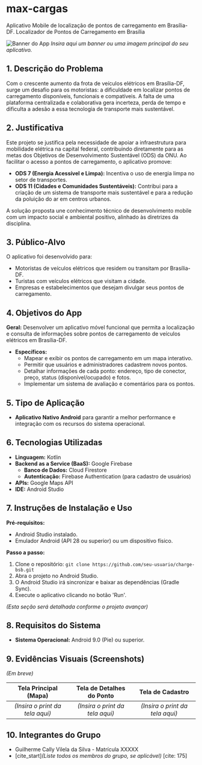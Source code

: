 # max-cargas
Aplicativo Mobile de localização de pontos de carregamento em Brasília-DF.
Localizador de Pontos de Carregamento em Brasília

![Banner do App](https://via.placeholder.com/800x200.png?text=Charge+BSB)
*Insira aqui um banner ou uma imagem principal do seu aplicativo.*

## 1. Descrição do Problema

Com o crescente aumento da frota de veículos elétricos em Brasília-DF, surge um desafio para os motoristas: a dificuldade em localizar pontos de carregamento disponíveis, funcionais e compatíveis. A falta de uma plataforma centralizada e colaborativa gera incerteza, perda de tempo e dificulta a adesão a essa tecnologia de transporte mais sustentável.

## 2. Justificativa

Este projeto se justifica pela necessidade de apoiar a infraestrutura para mobilidade elétrica na capital federal, contribuindo diretamente para as metas dos Objetivos de Desenvolvimento Sustentável (ODS) da ONU. Ao facilitar o acesso a pontos de carregamento, o aplicativo promove:
* **ODS 7 (Energia Acessível e Limpa):** Incentiva o uso de energia limpa no setor de transportes.
* **ODS 11 (Cidades e Comunidades Sustentáveis):** Contribui para a criação de um sistema de transporte mais sustentável e para a redução da poluição do ar em centros urbanos.

A solução proposta une conhecimento técnico de desenvolvimento mobile com um impacto social e ambiental positivo, alinhado às diretrizes da disciplina.

## 3. Público-Alvo

O aplicativo foi desenvolvido para:
* Motoristas de veículos elétricos que residem ou transitam por Brasília-DF.
* Turistas com veículos elétricos que visitam a cidade.
* Empresas e estabelecimentos que desejam divulgar seus pontos de carregamento.

## 4. Objetivos do App


**Geral:** Desenvolver um aplicativo móvel funcional que permita a localização e consulta de informações sobre pontos de carregamento de veículos elétricos em Brasília-DF.
* **Específicos:**
    * Mapear e exibir os pontos de carregamento em um mapa interativo.
    * Permitir que usuários e administradores cadastrem novos pontos.
    * Detalhar informações de cada ponto: endereço, tipo de conector, preço, status (disponível/ocupado) e fotos.
    * Implementar um sistema de avaliação e comentários para os pontos.

## 5. Tipo de Aplicação

* **Aplicativo Nativo Android** para garantir a melhor performance e integração com os recursos do sistema operacional.

## 6. Tecnologias Utilizadas

* **Linguagem:** Kotlin
* **Backend as a Service (BaaS):** Google Firebase
    * **Banco de Dados:** Cloud Firestore
    * **Autenticação:** Firebase Authentication (para cadastro de usuários)
* **APIs:** Google Maps API
* **IDE:** Android Studio

## 7. Instruções de Instalação e Uso

**Pré-requisitos:**
* Android Studio instalado.
* Emulador Android (API 28 ou superior) ou um dispositivo físico.

**Passo a passo:**
1.  Clone o repositório: `git clone https://github.com/seu-usuario/charge-bsb.git`
2.  Abra o projeto no Android Studio.
3.  O Android Studio irá sincronizar e baixar as dependências (Gradle Sync).
4.  Execute o aplicativo clicando no botão 'Run'.

*(Esta seção será detalhada conforme o projeto avançar)*

## 8. Requisitos do Sistema

* **Sistema Operacional:** Android 9.0 (Pie) ou superior.

## 9. Evidências Visuais (Screenshots)

*(Em breve)*

| Tela Principal (Mapa) | Tela de Detalhes do Ponto | Tela de Cadastro |
| :---: |:---:|:---:|
| *(Insira o print da tela aqui)* | *(Insira o print da tela aqui)* | *(Insira o print da tela aqui)* |

## 10. Integrantes do Grupo

* Guilherme Cally Vilela da Silva - Matrícula XXXXX
* [cite_start]*(Liste todos os membros do grupo, se aplicável)* [cite: 175]
